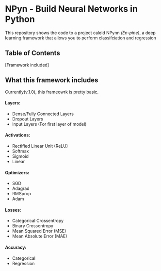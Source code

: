 # NPyn - Build Neural Networks in Python
This repository shows the code to a project caleld NPynn <i>(En-pine)</i>, a deep learning framework that allows you to perform classifciation and regression

## Table of Contents
[Framework included] 

## What this framework includes 
Currently(v.1.0), this frameowrk is pretty basic. 
#### Layers:
 - Dense/Fully Connected Layers
 - Dropout Layers
 - Input Layers (For first layer of model)
#### Activations: 
- Rectified Linear Unit (ReLU)
- Softmax
- Sigmoid
- Linear
#### Optimizers:
 - SGD
 - Adagrad
 - RMSprop
 - Adam
#### Losses:
 - Categorical Crossentropy
 - Binary Crossentropy
 - Mean Squared Error (MSE)
 - Mean Absolute Error (MAE)
#### Accuracy:
 - Categorical
 - Regression
 
 
